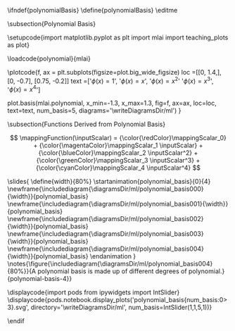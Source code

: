 \ifndef{polynomialBasis}
\define{polynomialBasis}
\editme

\subsection{Polynomial Basis}

\setupcode{import matplotlib.pyplot as plt
import mlai
import teaching_plots as plot}

\loadcode{polynomial}{mlai}

\plotcode{f, ax = plt.subplots(figsize=plot.big_wide_figsize)
loc =[[0, 1.4,],
      [0, -0.7],
      [0.75, -0.2]]
text =['$\phi(x) = 1$',
       '$\phi(x) = x$',
       '$\phi(x) = x^2$'
       '$\phi(x) = x^3$',
       '$\phi(x) = x^4$']

plot.basis(mlai.polynomial, x_min=-1.3, x_max=1.3, 
           fig=f, ax=ax, loc=loc, text=text, num_basis=5,
		   diagrams='\writeDiagramsDir/ml')
}

\subsection{Functions Derived from Polynomial Basis}

$$
\mappingFunction(\inputScalar) = {\color{\redColor}\mappingScalar_0} + {\color{\magentaColor}\mappingScalar_1 \inputScalar} + {\color{\blueColor}\mappingScalar_2 \inputScalar^2} + {\color{\greenColor}\mappingScalar_3 \inputScalar^3} + {\color{\cyanColor}\mappingScalar_4 \inputScalar^4}
$$

\slides{
\define{width}{80%}
\startanimation{polynomial_basis}{0}{4}
\newframe{\includediagram{\diagramsDir/ml/polynomial_basis000}{\width}}{polynomial_basis}
\newframe{\includediagram{\diagramsDir/ml/polynomial_basis001}{\width}}{polynomial_basis}
\newframe{\includediagram{\diagramsDir/ml/polynomial_basis002}{\width}}{polynomial_basis}
\newframe{\includediagram{\diagramsDir/ml/polynomial_basis003}{\width}}{polynomial_basis}
\newframe{\includediagram{\diagramsDir/ml/polynomial_basis004}{\width}}{polynomial_basis}
\endanimation
}
\notes{\figure{\includediagram{\diagramsDir/ml/polynomial_basis004}{80%}}{A polynomial basis is made up of different degrees of polynomial.}{polynomial-basis-4}}

\displaycode{import pods
from ipywidgets import IntSlider}
\displaycode{pods.notebook.display_plots('polynomial_basis{num_basis:0>3}.svg', 
                            directory='\writeDiagramsDir/ml', 
			    num_basis=IntSlider(1,1,5,1))}

\endif
